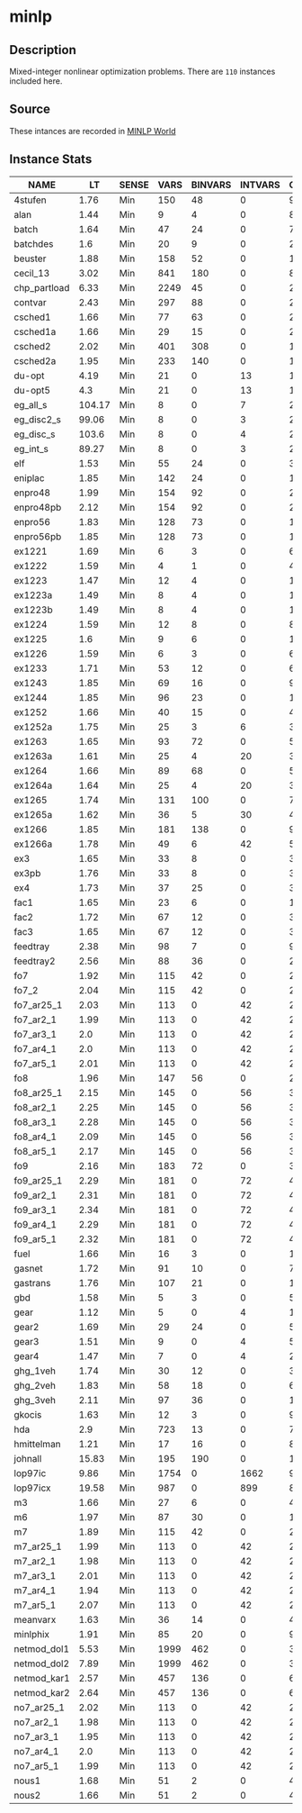 # minlp

## Description
Mixed-integer nonlinear optimization problems. There are `110` instances included
here.

## Source
These intances are recorded in [MINLP World](http://www.gamsworld.org/minlp/)

## Instance Stats
| NAME | LT | SENSE | VARS | BINVARS | INTVARS | CONS | LINCONS | NLCONS | OTHERCONS |
|------|----|-------|------|---------|---------|------|---------|--------|-----------|
| 4stufen | 1.76 | Min | 150 | 48 | 0 | 99 | 65 | 34 | 0 |
| alan | 1.44 | Min | 9 | 4 | 0 | 8 | 7 | 1 | 0 |
| batch | 1.64 | Min | 47 | 24 | 0 | 74 | 72 | 2 | 0 |
| batchdes | 1.6 | Min | 20 | 9 | 0 | 20 | 18 | 2 | 0 |
| beuster | 1.88 | Min | 158 | 52 | 0 | 115 | 68 | 47 | 0 |
| cecil_13 | 3.02 | Min | 841 | 180 | 0 | 899 | 719 | 180 | 0 |
| chp_partload | 6.33 | Min | 2249 | 45 | 0 | 2517 | 2027 | 490 | 0 |
| contvar | 2.43 | Min | 297 | 88 | 0 | 285 | 165 | 120 | 0 |
| csched1 | 1.66 | Min | 77 | 63 | 0 | 23 | 22 | 1 | 0 |
| csched1a | 1.66 | Min | 29 | 15 | 0 | 23 | 22 | 1 | 0 |
| csched2 | 2.02 | Min | 401 | 308 | 0 | 138 | 137 | 1 | 0 |
| csched2a | 1.95 | Min | 233 | 140 | 0 | 138 | 137 | 1 | 0 |
| du-opt | 4.19 | Min | 21 | 0 | 13 | 10 | 9 | 1 | 0 |
| du-opt5 | 4.3 | Min | 21 | 0 | 13 | 10 | 9 | 1 | 0 |
| eg_all_s | 104.17 | Min | 8 | 0 | 7 | 28 | 0 | 28 | 0 |
| eg_disc2_s | 99.06 | Min | 8 | 0 | 3 | 28 | 0 | 28 | 0 |
| eg_disc_s | 103.6 | Min | 8 | 0 | 4 | 28 | 0 | 28 | 0 |
| eg_int_s | 89.27 | Min | 8 | 0 | 3 | 28 | 0 | 28 | 0 |
| elf | 1.53 | Min | 55 | 24 | 0 | 39 | 12 | 27 | 0 |
| eniplac | 1.85 | Min | 142 | 24 | 0 | 190 | 166 | 24 | 0 |
| enpro48 | 1.99 | Min | 154 | 92 | 0 | 215 | 213 | 2 | 0 |
| enpro48pb | 2.12 | Min | 154 | 92 | 0 | 215 | 213 | 2 | 0 |
| enpro56 | 1.83 | Min | 128 | 73 | 0 | 192 | 190 | 2 | 0 |
| enpro56pb | 1.85 | Min | 128 | 73 | 0 | 192 | 190 | 2 | 0 |
| ex1221 | 1.69 | Min | 6 | 3 | 0 | 6 | 4 | 2 | 0 |
| ex1222 | 1.59 | Min | 4 | 1 | 0 | 4 | 2 | 2 | 0 |
| ex1223 | 1.47 | Min | 12 | 4 | 0 | 14 | 9 | 5 | 0 |
| ex1223a | 1.49 | Min | 8 | 4 | 0 | 10 | 5 | 5 | 0 |
| ex1223b | 1.49 | Min | 8 | 4 | 0 | 10 | 5 | 5 | 0 |
| ex1224 | 1.59 | Min | 12 | 8 | 0 | 8 | 4 | 4 | 0 |
| ex1225 | 1.6 | Min | 9 | 6 | 0 | 11 | 10 | 1 | 0 |
| ex1226 | 1.59 | Min | 6 | 3 | 0 | 6 | 5 | 1 | 0 |
| ex1233 | 1.71 | Min | 53 | 12 | 0 | 65 | 64 | 1 | 0 |
| ex1243 | 1.85 | Min | 69 | 16 | 0 | 97 | 96 | 1 | 0 |
| ex1244 | 1.85 | Min | 96 | 23 | 0 | 130 | 129 | 1 | 0 |
| ex1252 | 1.66 | Min | 40 | 15 | 0 | 44 | 31 | 13 | 0 |
| ex1252a | 1.75 | Min | 25 | 3 | 6 | 35 | 22 | 13 | 0 |
| ex1263 | 1.65 | Min | 93 | 72 | 0 | 56 | 52 | 4 | 0 |
| ex1263a | 1.61 | Min | 25 | 4 | 20 | 36 | 32 | 4 | 0 |
| ex1264 | 1.66 | Min | 89 | 68 | 0 | 56 | 52 | 4 | 0 |
| ex1264a | 1.64 | Min | 25 | 4 | 20 | 36 | 32 | 4 | 0 |
| ex1265 | 1.74 | Min | 131 | 100 | 0 | 75 | 70 | 5 | 0 |
| ex1265a | 1.62 | Min | 36 | 5 | 30 | 45 | 40 | 5 | 0 |
| ex1266 | 1.85 | Min | 181 | 138 | 0 | 96 | 90 | 6 | 0 |
| ex1266a | 1.78 | Min | 49 | 6 | 42 | 54 | 48 | 6 | 0 |
| ex3 | 1.65 | Min | 33 | 8 | 0 | 32 | 27 | 5 | 0 |
| ex3pb | 1.76 | Min | 33 | 8 | 0 | 32 | 27 | 5 | 0 |
| ex4 | 1.73 | Min | 37 | 25 | 0 | 31 | 5 | 26 | 0 |
| fac1 | 1.65 | Min | 23 | 6 | 0 | 19 | 18 | 1 | 0 |
| fac2 | 1.72 | Min | 67 | 12 | 0 | 34 | 33 | 1 | 0 |
| fac3 | 1.65 | Min | 67 | 12 | 0 | 34 | 33 | 1 | 0 |
| feedtray | 2.38 | Min | 98 | 7 | 0 | 92 | 30 | 62 | 0 |
| feedtray2 | 2.56 | Min | 88 | 36 | 0 | 284 | 137 | 147 | 0 |
| fo7 | 1.92 | Min | 115 | 42 | 0 | 212 | 198 | 14 | 0 |
| fo7_2 | 2.04 | Min | 115 | 42 | 0 | 212 | 198 | 14 | 0 |
| fo7_ar25_1 | 2.03 | Min | 113 | 0 | 42 | 270 | 256 | 14 | 0 |
| fo7_ar2_1 | 1.99 | Min | 113 | 0 | 42 | 270 | 256 | 14 | 0 |
| fo7_ar3_1 | 2.0 | Min | 113 | 0 | 42 | 270 | 256 | 14 | 0 |
| fo7_ar4_1 | 2.0 | Min | 113 | 0 | 42 | 270 | 256 | 14 | 0 |
| fo7_ar5_1 | 2.01 | Min | 113 | 0 | 42 | 270 | 256 | 14 | 0 |
| fo8 | 1.96 | Min | 147 | 56 | 0 | 274 | 258 | 16 | 0 |
| fo8_ar25_1 | 2.15 | Min | 145 | 0 | 56 | 348 | 332 | 16 | 0 |
| fo8_ar2_1 | 2.25 | Min | 145 | 0 | 56 | 348 | 332 | 16 | 0 |
| fo8_ar3_1 | 2.28 | Min | 145 | 0 | 56 | 348 | 332 | 16 | 0 |
| fo8_ar4_1 | 2.09 | Min | 145 | 0 | 56 | 348 | 332 | 16 | 0 |
| fo8_ar5_1 | 2.17 | Min | 145 | 0 | 56 | 348 | 332 | 16 | 0 |
| fo9 | 2.16 | Min | 183 | 72 | 0 | 344 | 326 | 18 | 0 |
| fo9_ar25_1 | 2.29 | Min | 181 | 0 | 72 | 436 | 418 | 18 | 0 |
| fo9_ar2_1 | 2.31 | Min | 181 | 0 | 72 | 436 | 418 | 18 | 0 |
| fo9_ar3_1 | 2.34 | Min | 181 | 0 | 72 | 436 | 418 | 18 | 0 |
| fo9_ar4_1 | 2.29 | Min | 181 | 0 | 72 | 436 | 418 | 18 | 0 |
| fo9_ar5_1 | 2.32 | Min | 181 | 0 | 72 | 436 | 418 | 18 | 0 |
| fuel | 1.66 | Min | 16 | 3 | 0 | 16 | 12 | 4 | 0 |
| gasnet | 1.72 | Min | 91 | 10 | 0 | 70 | 26 | 44 | 0 |
| gastrans | 1.76 | Min | 107 | 21 | 0 | 150 | 126 | 24 | 0 |
| gbd | 1.58 | Min | 5 | 3 | 0 | 5 | 4 | 1 | 0 |
| gear | 1.12 | Min | 5 | 0 | 4 | 1 | 0 | 1 | 0 |
| gear2 | 1.69 | Min | 29 | 24 | 0 | 5 | 4 | 1 | 0 |
| gear3 | 1.51 | Min | 9 | 0 | 4 | 5 | 4 | 1 | 0 |
| gear4 | 1.47 | Min | 7 | 0 | 4 | 2 | 1 | 1 | 0 |
| ghg_1veh | 1.74 | Min | 30 | 12 | 0 | 38 | 10 | 28 | 0 |
| ghg_2veh | 1.83 | Min | 58 | 18 | 0 | 63 | 15 | 48 | 0 |
| ghg_3veh | 2.11 | Min | 97 | 36 | 0 | 120 | 32 | 88 | 0 |
| gkocis | 1.63 | Min | 12 | 3 | 0 | 9 | 7 | 2 | 0 |
| hda | 2.9 | Min | 723 | 13 | 0 | 719 | 568 | 151 | 0 |
| hmittelman | 1.21 | Min | 17 | 16 | 0 | 8 | 0 | 8 | 0 |
| johnall | 15.83 | Min | 195 | 190 | 0 | 193 | 2 | 191 | 0 |
| lop97ic | 9.86 | Min | 1754 | 0 | 1662 | 92 | 52 | 40 | 0 |
| lop97icx | 19.58 | Min | 987 | 0 | 899 | 88 | 48 | 40 | 0 |
| m3 | 1.66 | Min | 27 | 6 | 0 | 44 | 38 | 6 | 0 |
| m6 | 1.97 | Min | 87 | 30 | 0 | 158 | 146 | 12 | 0 |
| m7 | 1.89 | Min | 115 | 42 | 0 | 212 | 198 | 14 | 0 |
| m7_ar25_1 | 1.99 | Min | 113 | 0 | 42 | 270 | 256 | 14 | 0 |
| m7_ar2_1 | 1.98 | Min | 113 | 0 | 42 | 270 | 256 | 14 | 0 |
| m7_ar3_1 | 2.01 | Min | 113 | 0 | 42 | 270 | 256 | 14 | 0 |
| m7_ar4_1 | 1.94 | Min | 113 | 0 | 42 | 270 | 256 | 14 | 0 |
| m7_ar5_1 | 2.07 | Min | 113 | 0 | 42 | 270 | 256 | 14 | 0 |
| meanvarx | 1.63 | Min | 36 | 14 | 0 | 45 | 44 | 1 | 0 |
| minlphix | 1.91 | Min | 85 | 20 | 0 | 93 | 88 | 5 | 0 |
| netmod_dol1 | 5.53 | Min | 1999 | 462 | 0 | 3138 | 3137 | 1 | 0 |
| netmod_dol2 | 7.89 | Min | 1999 | 462 | 0 | 3081 | 3080 | 1 | 0 |
| netmod_kar1 | 2.57 | Min | 457 | 136 | 0 | 667 | 666 | 1 | 0 |
| netmod_kar2 | 2.64 | Min | 457 | 136 | 0 | 667 | 666 | 1 | 0 |
| no7_ar25_1 | 2.02 | Min | 113 | 0 | 42 | 270 | 256 | 14 | 0 |
| no7_ar2_1 | 1.98 | Min | 113 | 0 | 42 | 270 | 256 | 14 | 0 |
| no7_ar3_1 | 1.95 | Min | 113 | 0 | 42 | 270 | 256 | 14 | 0 |
| no7_ar4_1 | 2.0 | Min | 113 | 0 | 42 | 270 | 256 | 14 | 0 |
| no7_ar5_1 | 1.99 | Min | 113 | 0 | 42 | 270 | 256 | 14 | 0 |
| nous1 | 1.68 | Min | 51 | 2 | 0 | 44 | 15 | 29 | 0 |
| nous2 | 1.66 | Min | 51 | 2 | 0 | 44 | 15 | 29 | 0 |
